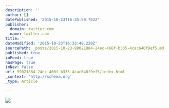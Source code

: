 ```yaml
---
description: ''
author: []
datePublished: '2015-10-23T16:35:59.762Z'
publisher:
  domain: twitter.com
  name: twitter.com
title: ''
dateModified: '2015-10-23T16:33:49.220Z'
sourcePath: _posts/2015-10-23-99021884-24ec-466f-b335-4cac640f9ef5.md
published: true
inFeed: true
hasPage: true
inNav: false
url: 99021884-24ec-466f-b335-4cac640f9ef5/index.html
_context: 'http://schema.org'
_type: Article

---
```

![](https://pbs.twimg.com/media/CSA6cvMWsAA91wQ.jpg)